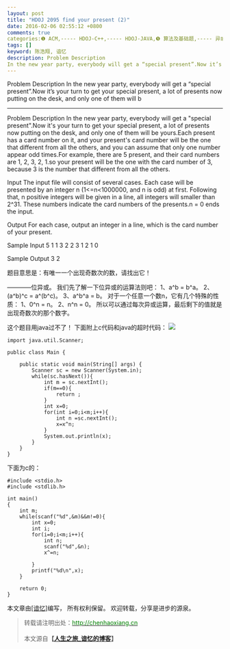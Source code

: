 ```yaml
---
layout: post
title: "HDOJ 2095 find your present (2)"
date: 2016-02-06 02:55:12 +0800
comments: true
categories:❶ ACM,----- HDOJ-C++,----- HDOJ-JAVA,❺ 算法及基础题,----- 异或^
tags: []
keyword: 陈浩翔, 谙忆
description: Problem Description 
In the new year party, everybody will get a “special present”.Now it’s your turn to get your special present, a lot of presents now putting on the desk, and only one of them will b 
---
```



Problem Description 
In the new year party, everybody will get a “special present”.Now it’s your turn to get your special present, a lot of presents now putting on the desk, and only one of them will b
<!-- more -->
----------

Problem Description
In the new year party, everybody will get a "special present".Now it's your turn to get your special present, a lot of presents now putting on the desk, and only one of them will be yours.Each present has a card number on it, and your present's card number will be the one that different from all the others, and you can assume that only one number appear odd times.For example, there are 5 present, and their card numbers are 1, 2, 3, 2, 1.so your present will be the one with the card number of 3, because 3 is the number that different from all the others.
 

Input
The input file will consist of several cases. 
Each case will be presented by an integer n (1<=n<1000000, and n is odd) at first. Following that, n positive integers will be given in a line, all integers will smaller than 2^31. These numbers indicate the card numbers of the presents.n = 0 ends the input.
 

Output
For each case, output an integer in a line, which is the card number of your present.
 

Sample Input
5
1 1 3 2 2
3
1 2 1
0
 

Sample Output
3
2

题目意思是：有唯一一个出现奇数次的数，请找出它！


————位异或。
我们先了解一下位异或的运算法则吧：
1、a^b = b^a。
2、(a^b)^c = a^(b^c)。
3、a^b^a = b。
对于一个任意一个数n，它有几个特殊的性质：
1、0^n = n。
2、n^n = 0。
所以可以通过每次异或运算，最后剩下的值就是出现奇数次的那个数字。


这个题目用java过不了！
下面附上c代码和java的超时代码：
![](http://img.blog.csdn.net/20160206145459742)

```
import java.util.Scanner;

public class Main {

    public static void main(String[] args) {
        Scanner sc = new Scanner(System.in);
        while(sc.hasNext()){
            int m = sc.nextInt();
            if(m==0){
                return ;
            }
            int x=0;
            for(int i=0;i<m;i++){
                int n =sc.nextInt();
                x=x^n;
            }
            System.out.println(x);
        }
    }
}

```

下面为c的：

```
#include <stdio.h>
#include <stdlib.h>

int main()
{
    int m;
    while(scanf("%d",&m)&&m!=0){
        int x=0;
        int i;
        for(i=0;i<m;i++){
            int n;
            scanf("%d",&n);
            x^=n;

        }
        printf("%d\n",x);
    }

    return 0;
}

```



本文章由<a href="http://chenhaoxiang.cn/">[谙忆]</a>编写， 所有权利保留。 
欢迎转载，分享是进步的源泉。
<blockquote cite='陈浩翔'>
<p background-color='#D3D3D3'>转载请注明出处：<a href='http://chenhaoxiang.cn'><font color="green">http://chenhaoxiang.cn</font></a><br><br>
本文源自<strong>【<a href='http://chenhaoxiang.cn' target='_blank'>人生之旅_谙忆的博客</a>】</strong></p>
</blockquote>
